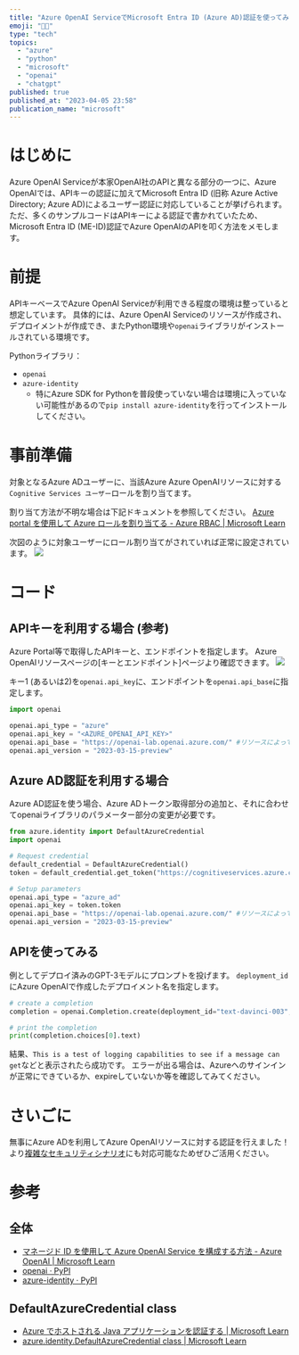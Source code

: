 ```yaml
---
title: "Azure OpenAI ServiceでMicrosoft Entra ID (Azure AD)認証を使ってみる (Python)"
emoji: "😶‍🌫️"
type: "tech"
topics:
  - "azure"
  - "python"
  - "microsoft"
  - "openai"
  - "chatgpt"
published: true
published_at: "2023-04-05 23:58"
publication_name: "microsoft"
---
```


# はじめに
Azure OpenAI Serviceが本家OpenAI社のAPIと異なる部分の一つに、Azure OpenAIでは、APIキーの認証に加えてMicrosoft Entra ID (旧称 Azure Active Directory; Azure AD)によるユーザー認証に対応していることが挙げられます。
ただ、多くのサンプルコードはAPIキーによる認証で書かれていたため、Microsoft Entra ID (ME-ID)認証でAzure OpenAIのAPIを叩く方法をメモします。

# 前提
APIキーベースでAzure OpenAI Serviceが利用できる程度の環境は整っていると想定しています。
具体的には、Azure OpenAI Serviceのリソースが作成され、デプロイメントが作成でき、またPython環境や`openai`ライブラリがインストールされている環境です。

Pythonライブラリ：
- `openai`
- `azure-identity`
	- 特にAzure SDK for Pythonを普段使っていない場合は環境に入っていない可能性があるので`pip install azure-identity`を行ってインストールしてください。

# 事前準備
対象となるAzure ADユーザーに、当該Azure Azure OpenAIリソースに対する`Cognitive Services ユーザー`ロールを割り当てます。

割り当て方法が不明な場合は下記ドキュメントを参照してください。
[Azure portal を使用して Azure ロールを割り当てる - Azure RBAC | Microsoft Learn](https://learn.microsoft.com/ja-jp/azure/role-based-access-control/role-assignments-portal#step-2-open-the-add-role-assignment-page)

次図のように対象ユーザーにロール割り当てがされていれば正常に設定されています。
![](https://storage.googleapis.com/zenn-user-upload/477f245f9846-20230405.png)

# コード

## APIキーを利用する場合 (参考)
Azure Portal等で取得したAPIキーと、エンドポイントを指定します。
Azure OpenAIリソースページの[キーとエンドポイント]ページより確認できます。
![](https://storage.googleapis.com/zenn-user-upload/b765706977bc-20230406.png)

キー1 (あるいは2)を`openai.api_key`に、エンドポイントを`openai.api_base`に指定します。
```python
import openai

openai.api_type = "azure"
openai.api_key = "<AZURE_OPENAI_API_KEY>"
openai.api_base = "https://openai-lab.openai.azure.com/" #リソースによって異なる
openai.api_version = "2023-03-15-preview"
```

## Azure AD認証を利用する場合

Azure AD認証を使う場合、Azure ADトークン取得部分の追加と、それに合わせてopenaiライブラリのパラメーター部分の変更が必要です。

```python
from azure.identity import DefaultAzureCredential
import openai

# Request credential
default_credential = DefaultAzureCredential()
token = default_credential.get_token("https://cognitiveservices.azure.com/.default")

# Setup parameters
openai.api_type = "azure_ad"
openai.api_key = token.token
openai.api_base = "https://openai-lab.openai.azure.com/" #リソースによって異なる
openai.api_version = "2023-03-15-preview"
```

## APIを使ってみる
例としてデプロイ済みのGPT-3モデルにプロンプトを投げます。
`deployment_id`にAzure OpenAIで作成したデプロイメント名を指定します。

```python
# create a completion
completion = openai.Completion.create(deployment_id="text-davinci-003", prompt="Hello world, logging test")

# print the completion
print(completion.choices[0].text)
```
結果、`This is a test of logging capabilities to see if a message can get`などと表示されたら成功です。
エラーが出る場合は、Azureへのサインインが正常にできているか、expireしていないか等を確認してみてください。

# さいごに
無事にAzure ADを利用してAzure OpenAIリソースに対する認証を行えました！より[複雑なセキュリティシナリオ](https://learn.microsoft.com/ja-jp/azure/active-directory/develop/active-directory-how-to-integrate)にも対応可能なためぜひご活用ください。

# 参考
## 全体
- [マネージド ID を使用して Azure OpenAI Service を構成する方法 - Azure OpenAI | Microsoft Learn](https://learn.microsoft.com/ja-jp/azure/cognitive-services/openai/how-to/managed-identity)
- [openai · PyPI](https://pypi.org/project/openai/)
- [azure-identity · PyPI](https://pypi.org/project/azure-identity/)
## DefaultAzureCredential class
- [Azure でホストされる Java アプリケーションを認証する | Microsoft Learn](https://learn.microsoft.com/ja-jp/azure/developer/java/sdk/identity-azure-hosted-auth)
- [azure.identity.DefaultAzureCredential class | Microsoft Learn](https://learn.microsoft.com/ja-jp/python/api/azure-identity/azure.identity.defaultazurecredential?view=azure-python)